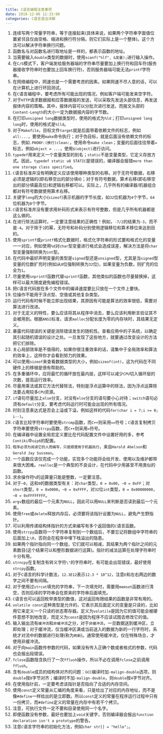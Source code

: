 ```yaml
---
title: C语言编程注意事项
date: 2018-12-06 12:33:00
categories: C语言语法详解
---
```

1. 连续写两个常量字符串，等于连接起来(具体来说，如果两个字符串字面值位置紧邻且仅由空格、缩进和换行符分隔，则它们实际上是一个整体)。这个方法可以解决字符串换行问题。
2. 函数名与对函数名进行取地址是一样的，都表示函数的地址。
3. 当需要输入`double`类型的数据时，使用`scanf("%lf", &变量);`进行输入操作。
4. 在`C/S`模式下，客户端发给服务器端的字符串尽量要加上换行符和回车符(服务器接收字符串时也要加上回车换行符)，否则服务器端可能无法`printf`字符串。
5. 在网络编程中，网速也是一个需要考虑的因素。如果网速不尽人意的话，可以在计算机上进行环回测试。
6. 在`C`语言编程中，要考虑所有可能出现的情况，例如客户端可能发来空字符。
7. 对于`HTTP`请求数据报和应答数据报的发送，可以采取先发送头部信息，再发送报体内容的策略。其中，报体内容可以分批次进行发送，而报文头部的`Content-Length`的大小一定为数据报内容的字节数。
8. 在打印`unsigned long`数据类型时，使用的格式为`%ld`；打印`unsigned long long`时，使用的格式是`%lld`。
9. 对于`Makefile`，目标文件`target`就是后面带着依赖文件的标志，例如`all:...`，要使用`make`命令执行；对于伪目标，就是后面没有依赖文件的标志，例如`.PHONY:(换行)clean:`，使用命令`make clean`；变量的后面往往带着`=`标志，例如`object = ...`，使用`$(object)`进行访问。
10. `typedef`用来定义一个变量类型的别名；`static`不是变量类型，它定义存放方式。因此，`typedef static u8 STATIC`是错误的，编译器会报错`more than one storage class specified`。
11. `C`语言标准并没有明确定义应该使用哪种类型的右移。对于无符号数据，右移必须是逻辑的(即右移空出的部分填`0`)；对于有符号数据，算术右移(即右移空出的部分填最高位)和逻辑右移都可以。实际上，几乎所有的编译器/机器组合都对有符号数据使用算术右移。
12. 关键字`long`的大小(`sizeof`)表示机器的字节长度，如`32`位机器为`4`个字节，`64`位机器为`8`个字节。
13. `C`语言标准并没有要求用补码形式来表示有符号整数，但是几乎所有机器都是这么做的。
14. 在进行除法运算时，一定要注意结果的正确性！例如，`-7/2`的结果为`-3`，而不是`-4`。对于除于`2`的幂，无符号和补码分别使用逻辑移位和算术移位来达到目的。
15. 使用`sprintf`或`printf`格式化数据时，格式化字符串的形式要和格式化的变量一一对应，例如使用`%d`对`char`型变量进行格式会造成误差，解决方法是将`char`型变量强制转换为`int`型。
16. 在代码中最好声明变量的类型是`signed`型还是`unsigned`型，尤其是当`signed`型变量的位数扩充时(例如从`8`位强制转换为`32`位)，如果变量为负数，则扩充的位全为`1`。
17. 尽量使用`snprintf`函数代替`sprintf`函数，其他类似的函数也尽量替换掉，这样可以最大限度避免编程错误。
18. 把`C`语言代码放在多个文件中的编译速度要比只放在一个文件上要快。
19. 位操作不能用于浮点型、空值或其他复杂类型。
20. 运行代码有时候不能立即出现结果，其原因有可能是算法的效率很低，需要对算法进行改进。
21. 对于无定义的特性，要么应该将其从程序中消去，要么应该利用断言验证其不会被用到。根据`ANSI`标准，请求`malloc`分配长度为零的内存块时，其结果无定义。
22. 暴露代码错误的关键是消除错误发生的随机性。查看应用中的子系统，以确定其引起随机错误的设计之处。一旦发现了这些地方，就要通过改变设计的方法把它们排除。
23. 关心局部效率是不值得的，如果你很注重效率的话，请集中于全局效率和算法的效率上，这样你才会看到努力的效果。
24. 可以使用`sizeof`来查看数据类型的大小，例如`sizeof(int)`，这为代码在不同硬件上的移植是很有帮助的。
25. 在多重循环中，应将最忙的循环放在最内层，这样可以减少`CPU`切入循环层的次数，提高运行效率。
26. 尽量用乘法或其它方法代替除法，特别是浮点运算中的除法，因为浮点运算除法要占用较多`CPU`资源。
27. `if`语句尽量加上`else`分支，对没有`else`分支的语句要小心对待；`switch`语句必须有`default`分支，要考虑代码运行时可能会出现的所有情况。
28. 时刻注意表达式是否会上溢或下溢，例如这样的代码`for(char i = 7;i >= 0; i--)`。
29. `C`语言比较字符串时要使用`strcmp`函数，而`C++`则采用`==`符号；`C`语言复制拷贝字符串要使用`strcpy`函数，而`C++`则采用`=`符号。
30. 在编译器中设置全局宏定义要比在代码配置文件中设置好用的多，参考`Contiki`中`uip6`的配置。
31. `程序必须为阅读它的人而编写，只是顺便用于机器执行`，来自`Harold Abelson`和`Gerald Jay Sussman`。
32. 一个函数应该仅完成一个功能，实现多个功能将会给开发、使用以及维护都带来很大困难。`realloc`是一个典型的不良设计，在代码中少用甚至不用类似的函数。
33. 求余操作符`%`的运算量只能是整数，一定要注意。
34. 对于`~0`，这和`0`的数据类型有关：对`char`类型，`0 = 0x00`，`~0 = 0xFF`；对`short`类型，`0 = 0x0000`，`~0 = 0xFFFF`，对`32`位`int`类型，`0 = 0x00000000`，`~0 = 0xFFFFFFFF`。
35. `argv`数组的最后一个元素为`NULL`，因此可以用`NULL`来判断是否读到最后一个元素。
36. 使用`free`或`delete`释放内存后，必须要将该指针设置为`NULL`，避免产生野指针。
37. 可以利用传递结构体指针的方式来编写有多个返回值的`C`语言函数。
38. 使用`strcpy`函数将一个字符串复制到一个数组后，不要忘记将数组中字符串的后面加上`\0`，否则会在程序中埋下栈溢出的隐患。
39. 如果两个指针指向同一个数组，它们就可以相减，其结果为两个指针之间的元素数目(这个结果可以和整形数据进行运算)。指针的减法运算在处理字符串时十分有用。
40. `strncpy`在复制含有转义字符`\"`的字符串时，有可能会出现错误，最好使用`strcpy`函数。
41. 对于`C`语言的科学计数法，`12.3E12`表示`12.3 * 10^12`，注意`E`和左右两边的数字之间不要有间隔。
42. 对于使用过`strcat`填充的字符串，下一次填充时，需要用`memset`函数进行清空，否则后续的字符串会在原来的字符串后面填充。
43. `C`语言也可以返回枚举类型的数值，这对返回有限结果的函数是非常有用的。
44. `volatile const`这种类型是允许的，它表示其后面定义的变量是只读的，比如用它来定义一个只读的状态寄存器。定义为`volatile`是因为它的值可能会被硬件意想不到地改变，而定义为`const`是因为程序不应该试图去修改它的值。
45. 输入输出流有`缓冲流`和`非缓冲流`之分，对于`非缓冲流`，一旦数据送到缓冲区，立即处理；对于缓冲流，仅当缓冲区满或当前送入的数据为新的一行字符时，系统才对流中的数据进行处理(称为`刷新`)。通常使用缓冲流，仅在特殊场合，才使用非缓冲流。
46. 对于向`main`函数传参数的代码，如果没有传入正确个数或者格式的参数，代码也会报出段错误。
47. `fclose`函数隐含执行了一次`fflush`操作，所以不必在调用`fclose`之前调用`fflush`。
48. 含有`double`成员的结构体对齐的问题：`GCC`编译时加`-malign-double`选项，则`double`按`8`字节对齐；编译时不加`-malign-double`，则`double`按`4`字节对齐。
49. 在使用指针前，一定要考虑该指针是否指向了合适的内存空间。
50. 使用`const`定义常量从汇编的角度来看，只是给出了对应的内存地址，而不是像`#define`一样给出的是立即数。所以`const`定义的常量在程序运行过程中只有一份拷贝，而`#define`定义的常量在内存中有若干个拷贝。
51. 注意，可执行文件一定不要和目录使用同一个名字。
52. 即便函数没有参数，最好也要加上`void`关键字，否则编译器会报出`function declaration isn't a prototype`的警告。
53. 注意`C`语言字符串的初始化方法，例如`char str[] = "hello";`。